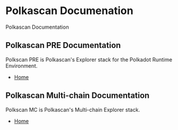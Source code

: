 # Polkascan Documenation
Polkascan Documentation

## Polkascan PRE Documentation
Polkscan PRE is Polkascan's Explorer stack for the Polkadot Runtime Environment.
* [Home](https://github.com/polkascan/polkascan-docs/blob/master/polkascan-pre/README.md)

## Polkascan Multi-chain Documentation
Polkscan MC is Polkascan's Multi-chain Explorer stack.
* [Home](https://github.com/polkascan/polkascan-docs/blob/master/polkascan-mc/README.md)

